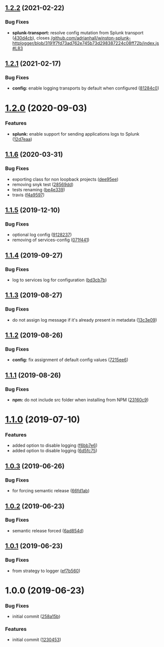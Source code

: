 ## [1.2.2](https://github.com/labshare/services-logger/compare/v1.2.1...v1.2.2) (2021-02-22)


### Bug Fixes

* **splunk-transport:** resolve config mutation from Splunk transport ([430d4cb](https://github.com/labshare/services-logger/commit/430d4cbdfa9e0f2dd18409d6fa35ad8a8a6de368)), closes [/github.com/adrianhall/winston-splunk-httplogger/blob/3191f7fd73ad762e745b73d298387224c08ff72b/index.js#L83](https://github.com//github.com/adrianhall/winston-splunk-httplogger/blob/3191f7fd73ad762e745b73d298387224c08ff72b/index.js/issues/L83)

## [1.2.1](https://github.com/labshare/services-logger/compare/v1.2.0...v1.2.1) (2021-02-17)


### Bug Fixes

* **config:** enable logging transports by default when configured ([81284c0](https://github.com/labshare/services-logger/commit/81284c02ca9c1309a4627ce7de58b25c8429df8f))

# [1.2.0](https://github.com/labshare/services-logger/compare/v1.1.6...v1.2.0) (2020-09-03)


### Features

* **splunk:** enable support for sending applications logs to Splunk ([12d7eaa](https://github.com/labshare/services-logger/commit/12d7eaa6bc479065838d08e8a2ee4866bfcee66f))

## [1.1.6](https://github.com/labshare/services-logger/compare/v1.1.5...v1.1.6) (2020-03-31)


### Bug Fixes

* exporting class for non loopback projects ([dee95ee](https://github.com/labshare/services-logger/commit/dee95eecd01d8654d365dadd70a3e08612a49939))
* removing snyk test ([28569dd](https://github.com/labshare/services-logger/commit/28569ddd765c3781d23a37cc1f526afcb4c4de06))
* tests renaming ([be4e339](https://github.com/labshare/services-logger/commit/be4e33981a203cdc799d55c5e13f3b40a5b77591))
* travis ([f4a9597](https://github.com/labshare/services-logger/commit/f4a95973bf1a4f5d2012696c348fcb086b5be845))

## [1.1.5](https://github.com/labshare/services-logger/compare/v1.1.4...v1.1.5) (2019-12-10)


### Bug Fixes

* optional log config ([9128237](https://github.com/labshare/services-logger/commit/9128237f6481c6d66f86845b6a941ec2d84db870))
* removing of services-config ([071f441](https://github.com/labshare/services-logger/commit/071f441a788bb7f9190bff1ab82874babbfc66cf))

## [1.1.4](https://github.com/labshare/services-logger/compare/v1.1.3...v1.1.4) (2019-09-27)


### Bug Fixes

* log to services log for configuration ([bd3cb7b](https://github.com/labshare/services-logger/commit/bd3cb7b))

## [1.1.3](https://github.com/labshare/services-logger/compare/v1.1.2...v1.1.3) (2019-08-27)


### Bug Fixes

* do not assign log message if it's already present in metadata ([13c3e09](https://github.com/labshare/services-logger/commit/13c3e09))

## [1.1.2](https://github.com/labshare/services-logger/compare/v1.1.1...v1.1.2) (2019-08-26)


### Bug Fixes

* **config:** fix assignment of default config values ([7215ee6](https://github.com/labshare/services-logger/commit/7215ee6))

## [1.1.1](https://github.com/labshare/services-logger/compare/v1.1.0...v1.1.1) (2019-08-26)


### Bug Fixes

* **npm:** do not include src folder when installing from NPM ([23160c9](https://github.com/labshare/services-logger/commit/23160c9))

# [1.1.0](https://github.com/labshare/services-logger/compare/v1.0.3...v1.1.0) (2019-07-10)


### Features

* added option to disable logging ([f6bb7e6](https://github.com/labshare/services-logger/commit/f6bb7e6))
* added option to disable logging ([6d5fc75](https://github.com/labshare/services-logger/commit/6d5fc75))

## [1.0.3](https://github.com/labshare/services-logger/compare/v1.0.2...v1.0.3) (2019-06-26)


### Bug Fixes

* for forcing semantic release ([66fd1ab](https://github.com/labshare/services-logger/commit/66fd1ab))

## [1.0.2](https://github.com/labshare/services-logger/compare/v1.0.1...v1.0.2) (2019-06-23)


### Bug Fixes

* semantic release forced ([6ad854d](https://github.com/labshare/services-logger/commit/6ad854d))

## [1.0.1](https://github.com/labshare/services-logger/compare/v1.0.0...v1.0.1) (2019-06-23)


### Bug Fixes

* from strategy to logger ([ef7b560](https://github.com/labshare/services-logger/commit/ef7b560))

# 1.0.0 (2019-06-23)


### Bug Fixes

* initial commit ([258a15b](https://github.com/labshare/services-logger/commit/258a15b))


### Features

* initial commit ([1230453](https://github.com/labshare/services-logger/commit/1230453))
